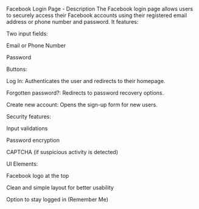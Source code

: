 Facebook Login Page - Description
The Facebook login page allows users to securely access their Facebook accounts using their registered email address or phone number and password. It features:

Two input fields:

Email or Phone Number

Password

Buttons:

Log In: Authenticates the user and redirects to their homepage.

Forgotten password?: Redirects to password recovery options.

Create new account: Opens the sign-up form for new users.

Security features:

Input validations

Password encryption

CAPTCHA (if suspicious activity is detected)

UI Elements:

Facebook logo at the top

Clean and simple layout for better usability

Option to stay logged in (Remember Me)
